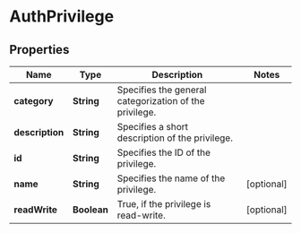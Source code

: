 
# AuthPrivilege

## Properties
Name | Type | Description | Notes
------------ | ------------- | ------------- | -------------
**category** | **String** | Specifies the general categorization of the privilege. | 
**description** | **String** | Specifies a short description of the privilege. | 
**id** | **String** | Specifies the ID of the privilege. | 
**name** | **String** | Specifies the name of the privilege. |  [optional]
**readWrite** | **Boolean** | True, if the privilege is read-write. |  [optional]




